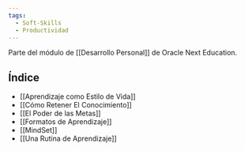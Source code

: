 ```yaml
---
tags:
  - Soft-Skills
  - Productividad
---
```

Parte del módulo de [[Desarrollo Personal]] de Oracle Next Education.

## Índice
- [[Aprendizaje como Estilo de Vida]]
- [[Cómo Retener El Conocimiento]]
- [[El Poder de las Metas]]
- [[Formatos de Aprendizaje]]
- [[MindSet]]
- [[Una Rutina de Aprendizaje]]